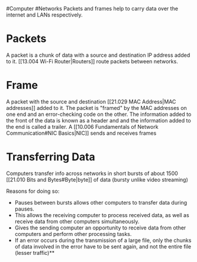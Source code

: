 #Computer #Networks 
Packets and frames help to carry data over the internet and LANs respectively.
# Packets
A packet is a chunk of data with a source and destination IP address added to it.
[[13.004 Wi-Fi Router|Routers]] route packets between networks.

# Frame
A packet with the source and destination [[21.029 MAC Address|MAC addresses]] added to it.
The packet is "framed" by the MAC addresses on one end and an error-checking code on the other.
The information added to the front of the data is known as a header and and the information added to the end is called a trailer.
A [[10.006 Fundamentals of Network Communication#NIC Basics|NIC]] sends and receives frames

# Transferring Data
Computers transfer info across networks in short bursts of about 1500 [[21.010 Bits and Bytes#Byte|byte]] of data (bursty unlike video streaming)

Reasons for doing so:
- Pauses between bursts allows other computers to transfer data during pauses.
- This allows the receiving computer to process received data, as well as receive data from other computers simultaneously.
- Gives the sending computer an opportunity to receive data from other computers and perform other processing tasks.
- If an error occurs during the transmission of a large file, only the chunks of data involved in the error have to be sent again, and not the entire file (lesser traffic)**